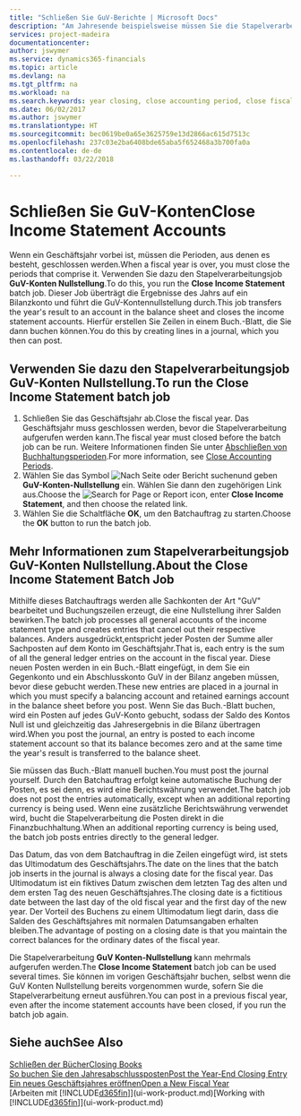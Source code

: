 ```yaml
---
title: "Schließen Sie GuV-Berichte | Microsoft Docs"
description: "Am Jahresende beispielsweise müssen Sie die Stapelverarbeitung \"GuV-Konten Nullstellung\" laufen lassen, um die Buchhaltungsperioden zu schließen, aus der sich das Geschäftsjahr zusammensetzt."
services: project-madeira
documentationcenter: 
author: jswymer
ms.service: dynamics365-financials
ms.topic: article
ms.devlang: na
ms.tgt_pltfrm: na
ms.workload: na
ms.search.keywords: year closing, close accounting period, close fiscal year, bank account detailed trial balance
ms.date: 06/02/2017
ms.author: jswymer
ms.translationtype: HT
ms.sourcegitcommit: bec0619be0a65e3625759e13d2866ac615d7513c
ms.openlocfilehash: 237c03e2ba6408bde65aba5f652468a3b700fa0a
ms.contentlocale: de-de
ms.lasthandoff: 03/22/2018

---
```

# <a name="close-income-statement-accounts"></a><span data-ttu-id="98dd8-103">Schließen Sie GuV-Konten</span><span class="sxs-lookup"><span data-stu-id="98dd8-103">Close Income Statement Accounts</span></span>
<span data-ttu-id="98dd8-104">Wenn ein Geschäftsjahr vorbei ist, müssen die Perioden, aus denen es besteht, geschlossen werden.</span><span class="sxs-lookup"><span data-stu-id="98dd8-104">When a fiscal year is over, you must close the periods that comprise it.</span></span> <span data-ttu-id="98dd8-105">Verwenden Sie dazu den Stapelverarbeitungsjob **GuV-Konten Nullstellung**.</span><span class="sxs-lookup"><span data-stu-id="98dd8-105">To do this, you run the **Close Income Statement** batch job.</span></span> <span data-ttu-id="98dd8-106">Dieser Job überträgt die Ergebnisse des Jahrs auf ein Bilanzkonto und führt die GuV-Kontennullstellung durch.</span><span class="sxs-lookup"><span data-stu-id="98dd8-106">This job transfers the year's result to an account in the balance sheet and closes the income statement accounts.</span></span> <span data-ttu-id="98dd8-107">Hierfür erstellen Sie Zeilen in einem Buch.-Blatt, die Sie dann buchen können.</span><span class="sxs-lookup"><span data-stu-id="98dd8-107">You do this by creating lines in a journal, which you then can post.</span></span>

## <a name="to-run-the-close-income-statement-batch-job"></a><span data-ttu-id="98dd8-108">Verwenden Sie dazu den Stapelverarbeitungsjob GuV-Konten Nullstellung.</span><span class="sxs-lookup"><span data-stu-id="98dd8-108">To run the Close Income Statement batch job</span></span>
1. <span data-ttu-id="98dd8-109">Schließen Sie das Geschäftsjahr ab.</span><span class="sxs-lookup"><span data-stu-id="98dd8-109">Close the fiscal year.</span></span> <span data-ttu-id="98dd8-110">Das Geschäftsjahr muss geschlossen werden, bevor die Stapelverarbeitung aufgerufen werden kann.</span><span class="sxs-lookup"><span data-stu-id="98dd8-110">The fiscal year must closed before the batch job can be run.</span></span> <span data-ttu-id="98dd8-111">Weitere Informationen finden Sie unter [Abschließen von Buchhaltungsperioden](year-close-account-periods.md).</span><span class="sxs-lookup"><span data-stu-id="98dd8-111">For more information, see [Close Accounting Periods](year-close-account-periods.md).</span></span>
2. <span data-ttu-id="98dd8-112">Wählen Sie das Symbol ![Nach Seite oder Bericht suchen](media/ui-search/search_small.png "Nach Seite oder Bericht suchen ")und geben **GuV-Konten-Nullstellung** ein. Wählen Sie dann den zugehörigen Link aus.</span><span class="sxs-lookup"><span data-stu-id="98dd8-112">Choose the ![Search for Page or Report](media/ui-search/search_small.png "Search for Page or Report icon") icon, enter **Close Income Statement**, and then choose the related link.</span></span>
3. <span data-ttu-id="98dd8-113">Wählen Sie die Schaltfläche **OK**, um den Batchauftrag zu starten.</span><span class="sxs-lookup"><span data-stu-id="98dd8-113">Choose the **OK** button to run the batch job.</span></span>

## <a name="about-the-close-income-statement-batch-job"></a><span data-ttu-id="98dd8-114">Mehr Informationen zum Stapelverarbeitungsjob GuV-Konten Nullstellung.</span><span class="sxs-lookup"><span data-stu-id="98dd8-114">About the Close Income Statement Batch Job</span></span>
<span data-ttu-id="98dd8-115">Mithilfe dieses Batchauftrags werden alle Sachkonten der Art "GuV" bearbeitet und Buchungszeilen erzeugt, die eine Nullstellung ihrer Salden bewirken.</span><span class="sxs-lookup"><span data-stu-id="98dd8-115">The batch job processes all general accounts of the income statement type and creates entries that cancel out their respective balances.</span></span> <span data-ttu-id="98dd8-116">Anders ausgedrückt,entspricht jeder Posten der Summe aller Sachposten auf dem Konto im Geschäftsjahr.</span><span class="sxs-lookup"><span data-stu-id="98dd8-116">That is, each entry is the sum of all the general ledger entries on the account in the fiscal year.</span></span> <span data-ttu-id="98dd8-117">Diese neuen Posten werden in ein Buch.-Blatt eingefügt, in dem Sie ein Gegenkonto und ein Abschlusskonto GuV in der Bilanz angeben müssen, bevor diese gebucht werden.</span><span class="sxs-lookup"><span data-stu-id="98dd8-117">These new entries are placed in a journal in which you must specify a balancing account and retained earnings account in the balance sheet before you post.</span></span> <span data-ttu-id="98dd8-118">Wenn Sie das Buch.-Blatt buchen, wird ein Posten auf jedes GuV-Konto gebucht, sodass der Saldo des Kontos Null ist und gleichzeitig das Jahresergebnis in die Bilanz übertragen wird.</span><span class="sxs-lookup"><span data-stu-id="98dd8-118">When you post the journal, an entry is posted to each income statement account so that its balance becomes zero and at the same time the year's result is transferred to the balance sheet.</span></span>

<span data-ttu-id="98dd8-119">Sie müssen das Buch.-Blatt manuell buchen.</span><span class="sxs-lookup"><span data-stu-id="98dd8-119">You must post the journal yourself.</span></span> <span data-ttu-id="98dd8-120">Durch den Batchauftrag erfolgt keine automatische Buchung der Posten, es sei denn, es wird eine Berichtswährung verwendet.</span><span class="sxs-lookup"><span data-stu-id="98dd8-120">The batch job does not post the entries automatically, except when an additional reporting currency is being used.</span></span> <span data-ttu-id="98dd8-121">Wenn eine zusätzliche Berichtswährung verwendet wird, bucht die Stapelverarbeitung die Posten direkt in die Finanzbuchhaltung.</span><span class="sxs-lookup"><span data-stu-id="98dd8-121">When an additional reporting currency is being used, the batch job posts entries directly to the general ledger.</span></span>

<span data-ttu-id="98dd8-122">Das Datum, das von dem Batchauftrag in die Zeilen eingefügt wird, ist stets das Ultimodatum des Geschäftsjahrs.</span><span class="sxs-lookup"><span data-stu-id="98dd8-122">The date on the lines that the batch job inserts in the journal is always a closing date for the fiscal year.</span></span> <span data-ttu-id="98dd8-123">Das Ultimodatum ist ein fiktives Datum zwischen dem letzten Tag des alten und dem ersten Tag des neuen Geschäftsjahres.</span><span class="sxs-lookup"><span data-stu-id="98dd8-123">The closing date is a fictitious date between the last day of the old fiscal year and the first day of the new year.</span></span> <span data-ttu-id="98dd8-124">Der Vorteil des Buchens zu einem Ultimodatum liegt darin, dass die Salden des Geschäftsjahres mit normalen Datumsangaben erhalten bleiben.</span><span class="sxs-lookup"><span data-stu-id="98dd8-124">The advantage of posting on a closing date is that you maintain the correct balances for the ordinary dates of the fiscal year.</span></span>

<span data-ttu-id="98dd8-125">Die Stapelverarbeitung **GuV Konten-Nullstellung** kann mehrmals aufgerufen werden.</span><span class="sxs-lookup"><span data-stu-id="98dd8-125">The **Close Income Statement** batch job can be used several times.</span></span> <span data-ttu-id="98dd8-126">Sie können im vorigen Geschäftsjahr buchen, selbst wenn die GuV Konten Nullstellung bereits vorgenommen wurde, sofern Sie die Stapelverarbeitung erneut ausführen.</span><span class="sxs-lookup"><span data-stu-id="98dd8-126">You can post in a previous fiscal year, even after the income statement accounts have been closed, if you run the batch job again.</span></span>

## <a name="see-also"></a><span data-ttu-id="98dd8-127">Siehe auch</span><span class="sxs-lookup"><span data-stu-id="98dd8-127">See Also</span></span>
[<span data-ttu-id="98dd8-128">Schließen der Bücher</span><span class="sxs-lookup"><span data-stu-id="98dd8-128">Closing Books</span></span>](year-close-books.md)  
[<span data-ttu-id="98dd8-129">So buchen Sie den Jahresabschlussposten</span><span class="sxs-lookup"><span data-stu-id="98dd8-129">Post the Year-End Closing Entry</span></span>](year-how-post-year-end-close-entry.md)  
[<span data-ttu-id="98dd8-130">Ein neues Geschäftsjahres eröffnen</span><span class="sxs-lookup"><span data-stu-id="98dd8-130">Open a New Fiscal Year</span></span>](finance-how-open-new-fiscal-year.md)  
<span data-ttu-id="98dd8-131">[Arbeiten mit [!INCLUDE[d365fin](includes/d365fin_md.md)]](ui-work-product.md)</span><span class="sxs-lookup"><span data-stu-id="98dd8-131">[Working with [!INCLUDE[d365fin](includes/d365fin_md.md)]](ui-work-product.md)</span></span>

